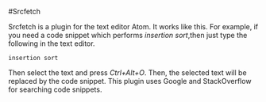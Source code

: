 #Srcfetch

Srcfetch is a plugin for the text editor Atom. It works like this. For example, if you need a code snippet which performs *insertion sort*,then just type the following in the text editor.
```
insertion sort
```
Then select the text and press *Ctrl+Alt+O*. Then, the selected text will be replaced by the code snippet. This plugin uses Google and StackOverflow for searching code snippets. 
